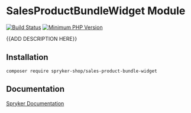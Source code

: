 # SalesProductBundleWidget Module
[![Build Status](https://travis-ci.org/spryker-shop/sales-product-bundle-widget.svg)](https://travis-ci.org/spryker-shop/sales-product-bundle-widget)
[![Minimum PHP Version](https://img.shields.io/badge/php-%3E%3D%207.2-8892BF.svg)](https://php.net/)

{{ADD DESCRIPTION HERE}}

## Installation

```
composer require spryker-shop/sales-product-bundle-widget
```

## Documentation

[Spryker Documentation](https://academy.spryker.com/developing_with_spryker/module_guide/modules.html)
